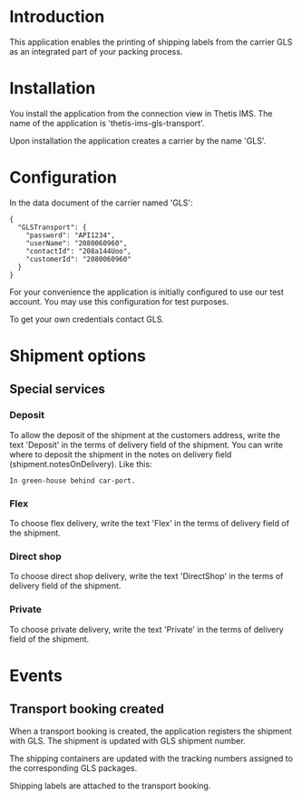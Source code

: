 # Introduction

This application enables the printing of shipping labels from the carrier GLS as an integrated part of your packing process. 

# Installation

You install the application from the connection view in Thetis IMS. The name of the application is 'thetis-ims-gls-transport'.

Upon installation the application creates a carrier by the name 'GLS'.

# Configuration

In the data document of the carrier named 'GLS':

```
{
  "GLSTransport": {
    "password": "API1234",
    "userName": "2080060960",
    "contactId": "208a144Uoo",
    "customerId": "2080060960"
  }
}
```

For your convenience the application is initially configured to use our test account. You may use this configuration for test purposes.

To get your own credentials contact GLS.

# Shipment options

## Special services

### Deposit

To allow the deposit of the shipment at the customers address, write the text 'Deposit' in the terms of delivery field of the shipment. You can write where to deposit the shipment in the notes on delivery field (shipment.notesOnDelivery). Like this:

```
In green-house behind car-port.
``` 

### Flex

To choose flex delivery, write the text 'Flex' in the terms of delivery field of the shipment.

### Direct shop

To choose direct shop delivery, write the text 'DirectShop' in the terms of delivery field of the shipment.

### Private 

To choose private delivery, write the text 'Private' in the terms of delivery field of the shipment.

# Events

## Transport booking created

When a transport booking is created, the application registers the shipment with GLS. The shipment is updated with GLS shipment number.

The shipping containers are updated with the tracking numbers assigned to the corresponding GLS packages.

Shipping labels are attached to the transport booking.

